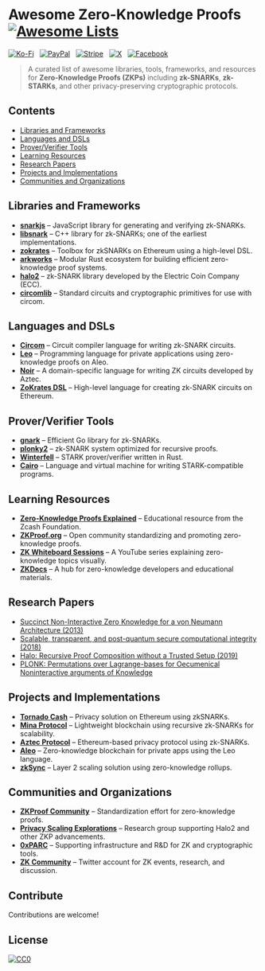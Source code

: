# Awesome Zero-Knowledge Proofs [![Awesome Lists](https://srv-cdn.himpfen.io/badges/awesome-lists/awesomelists-flat.svg)](https://github.com/awesomelistsio/awesome)

[![Ko-Fi](https://srv-cdn.himpfen.io/badges/kofi/kofi-flat.svg)](https://ko-fi.com/awesomelists) &nbsp; [![PayPal](https://srv-cdn.himpfen.io/badges/paypal/paypal-flat.svg)](https://www.paypal.com/donate/?hosted_button_id=3LLKRXJU44EJJ) &nbsp; [![Stripe](https://srv-cdn.himpfen.io/badges/stripe/stripe-flat.svg)](https://tinyurl.com/e8ymxdw3) &nbsp; [![X](https://srv-cdn.himpfen.io/badges/twitter/twitter-flat.svg)](https://x.com/ListsAwesome) &nbsp; [![Facebook](https://srv-cdn.himpfen.io/badges/facebook-pages/facebook-pages-flat.svg)](https://www.facebook.com/awesomelists)

> A curated list of awesome libraries, tools, frameworks, and resources for **Zero-Knowledge Proofs (ZKPs)** including **zk-SNARKs**, **zk-STARKs**, and other privacy-preserving cryptographic protocols.

## Contents

- [Libraries and Frameworks](#libraries-and-frameworks)
- [Languages and DSLs](#languages-and-dsls)
- [Prover/Verifier Tools](#proververifier-tools)
- [Learning Resources](#learning-resources)
- [Research Papers](#research-papers)
- [Projects and Implementations](#projects-and-implementations)
- [Communities and Organizations](#communities-and-organizations)

## Libraries and Frameworks

- **[snarkjs](https://github.com/iden3/snarkjs)** – JavaScript library for generating and verifying zk-SNARKs.
- **[libsnark](https://github.com/scipr-lab/libsnark)** – C++ library for zk-SNARKs; one of the earliest implementations.
- **[zokrates](https://github.com/Zokrates/ZoKrates)** – Toolbox for zkSNARKs on Ethereum using a high-level DSL.
- **[arkworks](https://github.com/arkworks-rs)** – Modular Rust ecosystem for building efficient zero-knowledge proof systems.
- **[halo2](https://github.com/privacy-scaling-explorations/halo2)** – zk-SNARK library developed by the Electric Coin Company (ECC).
- **[circomlib](https://github.com/iden3/circomlib)** – Standard circuits and cryptographic primitives for use with circom.

## Languages and DSLs

- **[Circom](https://docs.circom.io/)** – Circuit compiler language for writing zk-SNARK circuits.
- **[Leo](https://github.com/AleoHQ/leo)** – Programming language for private applications using zero-knowledge proofs on Aleo.
- **[Noir](https://github.com/noir-lang/noir)** – A domain-specific language for writing ZK circuits developed by Aztec.
- **[ZoKrates DSL](https://github.com/Zokrates/ZoKrates)** – High-level language for creating zk-SNARK circuits on Ethereum.

## Prover/Verifier Tools

- **[gnark](https://github.com/ConsenSys/gnark)** – Efficient Go library for zk-SNARKs.
- **[plonky2](https://github.com/mir-protocol/plonky2)** – zk-SNARK system optimized for recursive proofs.
- **[Winterfell](https://github.com/novifinancial/winterfell)** – STARK prover/verifier written in Rust.
- **[Cairo](https://github.com/starkware-libs/cairo)** – Language and virtual machine for writing STARK-compatible programs.

## Learning Resources

- **[Zero-Knowledge Proofs Explained](https://z.cash/technology/zksnarks/)** – Educational resource from the Zcash Foundation.
- **[ZKProof.org](https://zkproof.org/)** – Open community standardizing and promoting zero-knowledge proofs.
- **[ZK Whiteboard Sessions](https://www.zkwhiteboard.com/)** – A YouTube series explaining zero-knowledge topics visually.
- **[ZKDocs](https://zkdocs.com/)** – A hub for zero-knowledge developers and educational materials.

## Research Papers

- [Succinct Non-Interactive Zero Knowledge for a von Neumann Architecture (2013)](https://eprint.iacr.org/2013/879.pdf)
- [Scalable, transparent, and post-quantum secure computational integrity (2018)](https://eprint.iacr.org/2018/046.pdf)
- [Halo: Recursive Proof Composition without a Trusted Setup (2019)](https://eprint.iacr.org/2019/1021.pdf)
- [PLONK: Permutations over Lagrange-bases for Oecumenical Noninteractive arguments of Knowledge](https://eprint.iacr.org/2019/953.pdf)

## Projects and Implementations

- **[Tornado Cash](https://github.com/tornadocash/tornado-core)** – Privacy solution on Ethereum using zkSNARKs.
- **[Mina Protocol](https://minaprotocol.com/)** – Lightweight blockchain using recursive zk-SNARKs for scalability.
- **[Aztec Protocol](https://github.com/AztecProtocol)** – Ethereum-based privacy protocol using zk-SNARKs.
- **[Aleo](https://www.aleo.org/)** – Zero-knowledge blockchain for private apps using the Leo language.
- **[zkSync](https://zksync.io/)** – Layer 2 scaling solution using zero-knowledge rollups.

## Communities and Organizations

- **[ZKProof Community](https://zkproof.org/)** – Standardization effort for zero-knowledge proofs.
- **[Privacy Scaling Explorations](https://github.com/privacy-scaling-explorations)** – Research group supporting Halo2 and other ZKP advancements.
- **[0xPARC](https://0xparc.org/)** – Supporting infrastructure and R&D for ZK and cryptographic tools.
- **[ZK Community](https://twitter.com/zk_community)** – Twitter account for ZK events, research, and discussion.

## Contribute

Contributions are welcome!

## License

[![CC0](https://mirrors.creativecommons.org/presskit/buttons/88x31/svg/by-sa.svg)](http://creativecommons.org/licenses/by-sa/4.0/)
